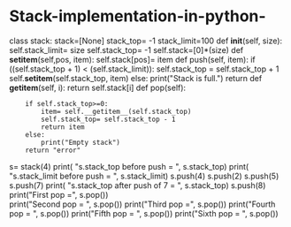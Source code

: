 # Stack-implementation-in-python-
class stack:
    stack=[None]
    stack_top= -1
    stack_limit=100 
    def __init__(self, size):
        self.stack_limit= size
        self.stack_top= -1
        self.stack=[0]*(size)
    def __setitem__(self,pos, item):
        self.stack[pos]= item
    def push(self, item):
        if ((self.stack_top + 1)  < (self.stack_limit)):
            self.stack_top = self.stack_top + 1
            self.__setitem__(self.stack_top, item)
        else:
            print("Stack is full.")
        return 
    def __getitem__(self, i):
        return self.stack[i]
    def pop(self):
        
        if self.stack_top>=0:
            item= self.__getitem__(self.stack_top)
            self.stack_top= self.stack_top - 1
            return item
        else:
            print("Empty stack")
        return "error"
    
    

s= stack(4)
print( "s.stack_top before push = ", s.stack_top)
print( "s.stack_limit before push = ", s.stack_limit)
s.push(4)
s.push(2)
s.push(5)
s.push(7)
print( "s.stack_top after push of 7 = ", s.stack_top)
s.push(8)
print("First pop =", s.pop())       
print("Second pop = ", s.pop())
print("Third pop =", s.pop())
print("Fourth pop = ", s.pop())
print("Fifth pop = ", s.pop())
print("Sixth pop = ", s.pop())
